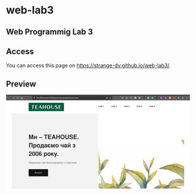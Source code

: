 # web-lab3
Web Programmig Lab 3
---
## Access
You can access this page on https://strange-dv.github.io/web-lab3/

## Preview
![Preview](/screens/Screenshot%20from%202023-12-16%2005-54-03.png "Preview")


